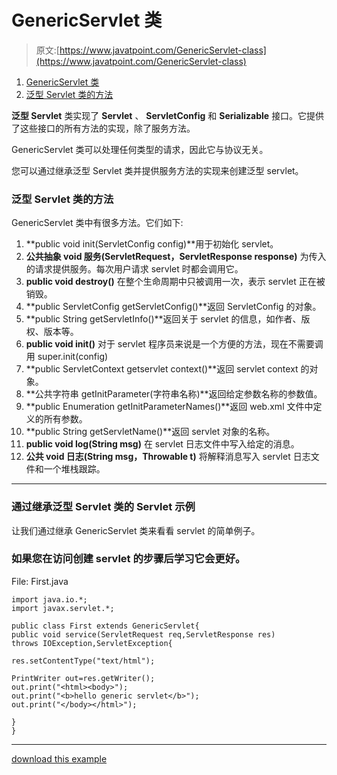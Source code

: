 # GenericServlet 类

> 原文:[https://www.javatpoint.com/GenericServlet-class](https://www.javatpoint.com/GenericServlet-class)

1.  [GenericServlet 类](#)
2.  [泛型 Servlet 类的方法](#genericmethods)

**泛型 Servlet** 类实现了 **Servlet** 、 **ServletConfig** 和 **Serializable** 接口。它提供了这些接口的所有方法的实现，除了服务方法。

GenericServlet 类可以处理任何类型的请求，因此它与协议无关。

您可以通过继承泛型 Servlet 类并提供服务方法的实现来创建泛型 servlet。

### 泛型 Servlet 类的方法

GenericServlet 类中有很多方法。它们如下:

1.  **public void init(ServletConfig config)**用于初始化 servlet。
2.  **公共抽象 void 服务(ServletRequest，ServletResponse response)** 为传入的请求提供服务。每次用户请求 servlet 时都会调用它。
3.  **public void destroy()** 在整个生命周期中只被调用一次，表示 servlet 正在被销毁。
4.  **public ServletConfig getServletConfig()**返回 ServletConfig 的对象。
5.  **public String getServletInfo()**返回关于 servlet 的信息，如作者、版权、版本等。
6.  **public void init()** 对于 servlet 程序员来说是一个方便的方法，现在不需要调用 super.init(config)
7.  **public ServletContext getservlet context()**返回 servlet context 的对象。
8.  **公共字符串 getInitParameter(字符串名称)**返回给定参数名称的参数值。
9.  **public Enumeration getInitParameterNames()**返回 web.xml 文件中定义的所有参数。
10.  **public String getServletName()**返回 servlet 对象的名称。
11.  **public void log(String msg)** 在 servlet 日志文件中写入给定的消息。
12.  **公共 void 日志(String msg，Throwable t)** 将解释消息写入 servlet 日志文件和一个堆栈跟踪。

* * *

### 通过继承泛型 Servlet 类的 Servlet 示例

让我们通过继承 GenericServlet 类来看看 servlet 的简单例子。

### 如果您在访问创建 servlet 的步骤后学习它会更好。

File: First.java

```
import java.io.*;
import javax.servlet.*;

public class First extends GenericServlet{
public void service(ServletRequest req,ServletResponse res)
throws IOException,ServletException{

res.setContentType("text/html");

PrintWriter out=res.getWriter();
out.print("<html><body>");
out.print("<b>hello generic servlet</b>");
out.print("</body></html>");

}
}

```

* * *

[download this example](https://static.javatpoint.com/src/servlet/genericexample.zip)